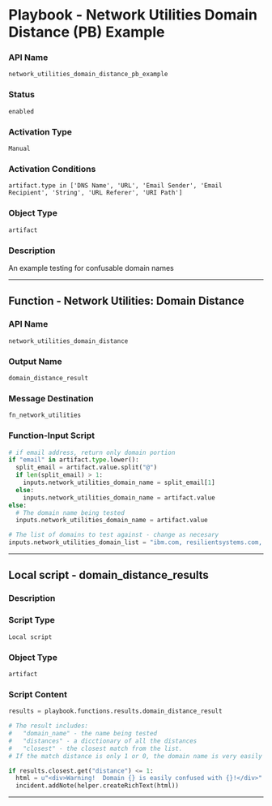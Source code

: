 <!--
    DO NOT MANUALLY EDIT THIS FILE
    THIS FILE IS AUTOMATICALLY GENERATED WITH resilient-sdk codegen
    Generated with resilient-sdk v50.0.151
-->

# Playbook - Network Utilities Domain Distance (PB) Example

### API Name
`network_utilities_domain_distance_pb_example`

### Status
`enabled`

### Activation Type
`Manual`

### Activation Conditions
`artifact.type in ['DNS Name', 'URL', 'Email Sender', 'Email Recipient', 'String', 'URL Referer', 'URI Path']`

### Object Type
`artifact`

### Description
An example testing for confusable domain names


---
## Function - Network Utilities: Domain Distance

### API Name
`network_utilities_domain_distance`

### Output Name
`domain_distance_result`

### Message Destination
`fn_network_utilities`

### Function-Input Script
```python
# if email address, return only domain portion
if "email" in artifact.type.lower():
  split_email = artifact.value.split("@")
  if len(split_email) > 1:
    inputs.network_utilities_domain_name = split_email[1]
  else:
    inputs.network_utilities_domain_name = artifact.value
else:
  # The domain name being tested
  inputs.network_utilities_domain_name = artifact.value

# The list of domains to test against - change as necesary
inputs.network_utilities_domain_list = "ibm.com, resilientsystems.com, ibmcloud.com, bluemix.com"
```

---

## Local script - domain_distance_results

### Description


### Script Type
`Local script`

### Object Type
`artifact`

### Script Content
```python
results = playbook.functions.results.domain_distance_result

# The result includes:
#   "domain_name" - the name being tested
#   "distances" - a dicctionary of all the distances
#   "closest" - the closest match from the list.
# If the match distance is only 1 or 0, the domain name is very easily confused with one on the list!

if results.closest.get("distance") <= 1:
  html = u"<div>Warning!  Domain {} is easily confused with {}!</div>".format(results.get("domain_name"), results.closest.get("name"))
  incident.addNote(helper.createRichText(html))

```

---

